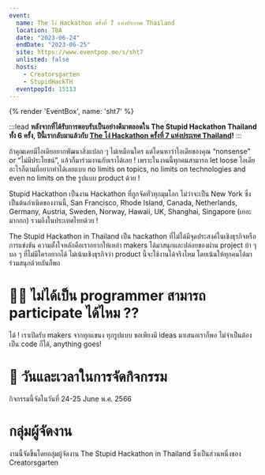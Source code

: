 ```yaml
---
event:
  name: The โง่ Hackathon ครั้งที่ 7 แห่งประเทศ Thailand
  location: TBA
  date: "2023-06-24"
  endDate: "2023-06-25"
  site: https://www.eventpop.me/s/sht7
  unlisted: false
  hosts:
    - Creatorsgarten
    - StupidHackTH
  eventpopId: 15113
---
```


{% render 'EventBox', name: 'sht7' %}

:::lead
**หลังจากที่ได้รับการตอบรับเป็นอย่างดีมาตลอดใน The Stupid Hackathon Thailand ทั้ง 6 ครั้ง, ปีนี้เรากลับมาแล้วกับ [The โง่ Hackathon ครั้งที่ 7 แห่งประเทศ Thailand](https://stupidhackth.github.io/7)!**
:::

ถ้าคุณเคยมีไอเดียอยากพัฒนาสิ่งแปลก ๆ ไม่เหมือนใคร แต่โดนหาว่าไอเดียของคุณ “nonsense” or “ไม่มีประโยชน์”, แล้วก็มาร่วมงานกับเราได้เลย ! เพราะในงานนี้ทุกคนสามารถ let loose ไอเดียอะไรก็ตามที่อยากทำได้เลยแบบ no limits on topics, no limits on technologies and even no limits on the รูปแบบ product ด้วย !

Stupid Hackathon เป็นงาน Hackathon ที่ถูกจัดทั่วทุกมุมโลก ไม่ว่าจะเป็น New York ซึ่งเป็นต้นกำเนิดของงานนี้, San Francisco, Rhode Island, Canada, Netherlands, Germany, Austria, Sweden, Norway, Hawaii, UK, Shanghai, Singapore (เยอะมากกก) รวมถึงในประเทศไทยด้วย !

The Stupid Hackathon in Thailand เป็น hackathon ที่ไม่ได้มีจุดประสงค์ในเชิงธุรกิจหรือการแข่งขัน ความตั้งใจหลักคือเราอยากให้เหล่า makers ได้มาสนุกและปล่อยของผ่าน project บ้า ๆ บอ ๆ ที่ไม่มีใครอยากได้ ไม่เน้นเชิงธุรกิจว่า product นี้จะใช้งานได้จริงไหม โดยเน้นให้ทุกคนได้มาร่วมสนุกด้วยกันก็พอ

# 👩‍💻 ไม่ได้เป็น programmer สามารถ participate ได้ไหม ??

ได้ ! เราเปิดรับ makers จากทุกแขนง ทุกรูปแบบ ขอเพียงมี ideas มาเสนอเราก็พอ ไม่จำเป็นต้องเป็น code ก็ได้, anything goes!

# 📆 วันและเวลาในการจัดกิจกรรม

กิจกรรมนี้จัดในวันที่ 24-25 June พ.ศ. 2566

# กลุ่มผู้จัดงาน

งานนี้จัดขึ้นโดยกลุ่มผู้จัดงาน The Stupid Hackathon in Thailand ซึ่งเป็นส่วนหนึ่งของ Creatorsgarten